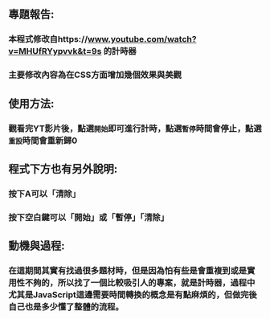 
## 專題報告:


###  本程式修改自https://www.youtube.com/watch?v=MHUfRYypvvk&t=9s 的計時器

### 主要修改內容為在CSS方面增加幾個效果與美觀



## 使用方法:

### 觀看完YT影片後，點選```開始```即可進行計時，點選```暫停```時間會停止，點選```重設```時間會重新歸0

## 程式下方也有另外說明:

### 按下A可以「清除」

### 按下空白鍵可以「開始」或「暫停」「清除」



## 動機與過程:

### 在這期間其實有找過很多題材時，但是因為怕有些是會重複到或是實用性不夠的，所以找了一個比較吸引人的專案，就是計時器，過程中尤其是JavaScript這邊需要時間轉換的概念是有點麻煩的，但做完後自己也是多少懂了整體的流程。




 

